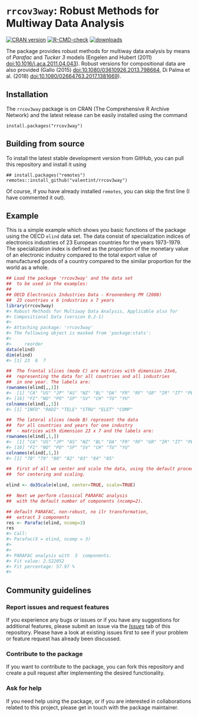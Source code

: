 
<!-- README.md is generated from README.Rmd. Please edit that file -->

# `rrcov3way`: Robust Methods for Multiway Data Analysis

<!-- badges: start -->

[![CRAN
version](https://www.r-pkg.org/badges/version/rrcov3way)](https://cran.r-project.org/package=rrcov3way)
[![R-CMD-check](https://github.com/valentint/rrcov3way/workflows/R-CMD-check/badge.svg)](https://github.com/valentint/rrcov3way/actions)
[![downloads](https://cranlogs.r-pkg.org/badges/rrcov3way)](https://cran.r-project.org/package=rrcov3way)
<!-- badges: end -->

The package provides robust methods for multiway data analysis by means
of *Parafac* and *Tucker 3* models (Engelen and Hubert (2011)
[doi:10.1016/j.aca.2011.04.043](https://doi.org/10.1016/j.aca.2011.04.043)).
Robust versions for compositional data are also provided (Gallo (2015)
[doi:10.1080/03610926.2013.798664](https://doi.org/10.1080/03610926.2013.798664),
Di Palma et al. (2018)
[doi:10.1080/02664763.2017.1381669](https://doi.org/10.1080/02664763.2017.1381669)).

## Installation

The `rrcov3way` package is on CRAN (The Comprehensive R Archive Network)
and the latest release can be easily installed using the command

    install.packages("rrcov3way")

## Building from source

To install the latest stable development version from GitHub, you can
pull this repository and install it using

    ## install.packages("remotes")
    remotes::install_github("valentint/rrcov3way")

Of course, if you have already installed `remotes`, you can skip the
first line (I have commented it out).

## Example

This is a simple example which shows you basic functions of the package
using the OECD `elind` data set. The data consist of specialization
indices of electronics industries of 23 European countries for the years
1973-1979. The specialization index is defined as the proportion of the
monetary value of an electronic industry compared to the total export
value of manufactured goods of a country compared to the similar
proportion for the world as a whole.

``` r
## Load the package 'rrcov3way' and the data set
##  to be used in the examples:
##
## OECD Electronics Industries Data - Kroonenberg PM (2008)
##  23 countries x 6 industries x 7 years
library(rrcov3way)
#> Robust Methods for Multiway Data Analysis, Applicable also for
#> Compositional Data (version 0.2-1)
#> 
#> Attaching package: 'rrcov3way'
#> The following object is masked from 'package:stats':
#> 
#>     reorder
data(elind)
dim(elind)
#> [1] 23  6  7

##  The frontal slices (mode C) are matrices with dimension 23x6, 
##  representing the data for all countries and all industries 
##  in one year. The labels are:
rownames(elind[,,1])
#>  [1] "CA" "US" "JP" "AS" "NZ" "BL" "DA" "FR" "RF" "GR" "IR" "IT" "PB" "RU" "AU"
#> [16] "FI" "NO" "PO" "SP" "SV" "CH" "TU" "YU"
colnames(elind[,,1])
#> [1] "INFO" "RADI" "TELE" "STRU" "ELET" "COMP"

##  The lateral slices (mode B) represent the data
##  for all countries and years for one industry
##  - matrices with dimension 23 x 7 and the labels are:
rownames(elind[,1,])
#>  [1] "CA" "US" "JP" "AS" "NZ" "BL" "DA" "FR" "RF" "GR" "IR" "IT" "PB" "RU" "AU"
#> [16] "FI" "NO" "PO" "SP" "SV" "CH" "TU" "YU"
colnames(elind[,1,])
#> [1] "78" "79" "80" "82" "83" "84" "85"

##  First of all we center and scale the data, using the default procedures 
##  for centering and scaling.

elind <- do3Scale(elind, center=TRUE, scale=TRUE)

##  Next we perform classical PARAFAC analysis 
##  with the default number of components (ncomp=2).

## default PARAFAC, non-robust, no ilr transformation,
##  extract 3 components
res <- Parafac(elind, ncomp=3)
res
#> Call:
#> Parafac(X = elind, ncomp = 3)
#> 
#> 
#> PARAFAC analysis with  3  components.
#> Fit value: 2.522052 
#> Fit percentage: 57.97 %
#> 
```

## Community guidelines

### Report issues and request features

If you experience any bugs or issues or if you have any suggestions for
additional features, please submit an issue via the
[*Issues*](https://github.com/valentint/rrcov3way/issues) tab of this
repository. Please have a look at existing issues first to see if your
problem or feature request has already been discussed.

### Contribute to the package

If you want to contribute to the package, you can fork this repository
and create a pull request after implementing the desired functionality.

### Ask for help

If you need help using the package, or if you are interested in
collaborations related to this project, please get in touch with the
package maintainer.
